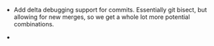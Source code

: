 - Add delta debugging support for commits.  Essentially git bisect,
  but allowing for new merges, so we get a whole lot more potential
  combinations.

- 
